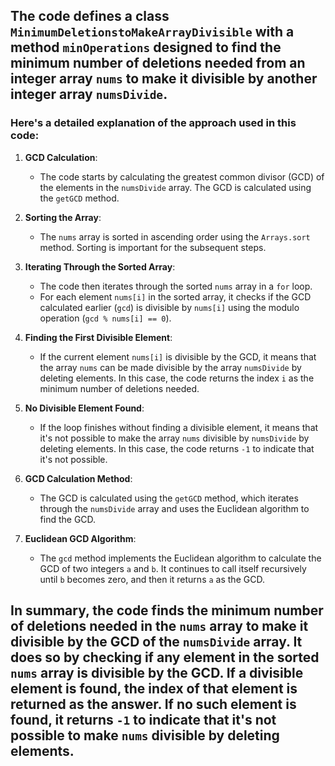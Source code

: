## ​The code defines a class `MinimumDeletionstoMakeArrayDivisible` with a method `minOperations` designed to find the minimum number of deletions needed from an integer array `nums` to make it divisible by another integer array `numsDivide`. 

### Here's a detailed explanation of the approach used in this code:

1. **GCD Calculation**:
   - The code starts by calculating the greatest common divisor (GCD) of the elements in the `numsDivide` array. The GCD is calculated using the `getGCD` method.

2. **Sorting the Array**:
   - The `nums` array is sorted in ascending order using the `Arrays.sort` method. Sorting is important for the subsequent steps.

3. **Iterating Through the Sorted Array**:
   - The code then iterates through the sorted `nums` array in a `for` loop.
   - For each element `nums[i]` in the sorted array, it checks if the GCD calculated earlier (`gcd`) is divisible by `nums[i]` using the modulo operation (`gcd % nums[i] == 0`).

4. **Finding the First Divisible Element**:
   - If the current element `nums[i]` is divisible by the GCD, it means that the array `nums` can be made divisible by the array `numsDivide` by deleting elements. In this case, the code returns the index `i` as the minimum number of deletions needed.

5. **No Divisible Element Found**:
   - If the loop finishes without finding a divisible element, it means that it's not possible to make the array `nums` divisible by `numsDivide` by deleting elements. In this case, the code returns `-1` to indicate that it's not possible.

6. **GCD Calculation Method**:
   - The GCD is calculated using the `getGCD` method, which iterates through the `numsDivide` array and uses the Euclidean algorithm to find the GCD.

7. **Euclidean GCD Algorithm**:
   - The `gcd` method implements the Euclidean algorithm to calculate the GCD of two integers `a` and `b`. It continues to call itself recursively until `b` becomes zero, and then it returns `a` as the GCD.

## In summary, the code finds the minimum number of deletions needed in the `nums` array to make it divisible by the GCD of the `numsDivide` array. It does so by checking if any element in the sorted `nums` array is divisible by the GCD. If a divisible element is found, the index of that element is returned as the answer. If no such element is found, it returns `-1` to indicate that it's not possible to make `nums` divisible by deleting elements.
